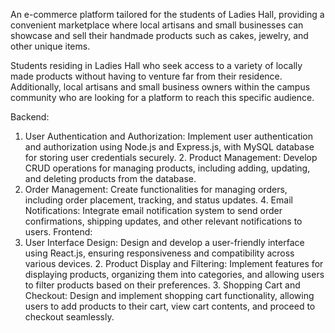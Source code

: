 An e-commerce platform tailored for the students of Ladies Hall, providing a convenient
marketplace where local artisans and small businesses can showcase and sell their handmade
products such as cakes, jewelry, and other unique items.

Students residing in Ladies Hall who seek access to a variety of locally made products without
having to venture far from their residence. Additionally, local artisans and small business
owners within the campus community who are looking for a platform to reach this specific
audience.

Backend:
1. User Authentication and Authorization: Implement user authentication and authorization
using Node.js and Express.js, with MySQL database for storing user credentials securely. 2. Product Management: Develop CRUD operations for managing products, including adding, updating, and deleting products from the database.
3. Order Management: Create functionalities for managing orders, including order placement, tracking, and status updates. 4. Email Notifications: Integrate email notification system to send order confirmations, shipping
updates, and other relevant notifications to users. Frontend:
1. User Interface Design: Design and develop a user-friendly interface using React.js, ensuring responsiveness and compatibility across various devices. 2. Product Display and Filtering: Implement features for displaying products, organizing
them into categories, and allowing users to filter products based on their preferences. 3. Shopping Cart and Checkout: Design and implement shopping cart functionality, allowing users to add products to their cart, view cart contents, and proceed to
checkout seamlessly.

